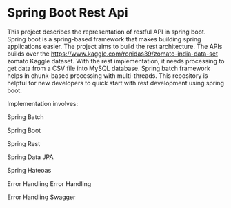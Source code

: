 # Spring Boot Rest Api

This project describes the representation of restful API in spring boot. 
Spring boot is a spring-based framework that makes building spring applications easier. The project aims to build the rest architecture.
The APIs builds over the https://www.kaggle.com/ronidas39/zomato-india-data-set zomato Kaggle dataset. 
With the rest implementation, it needs processing to get data from a CSV file into MySQL database. 
Spring batch framework helps in chunk-based processing with multi-threads.
This repository is helpful for new developers to quick start with rest development using spring boot.


Implementation involves:

Spring Batch  

Spring Boot 

Spring Rest

Spring Data JPA 

Spring Hateoas 

Error Handling
Error Handling

Error Handling
Swagger
